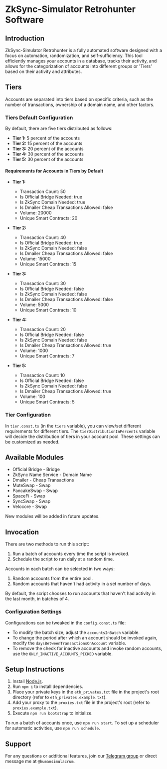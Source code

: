 # ZkSync-Simulator Retrohunter Software

## Introduction
ZkSync-Simulator Retrohunter is a fully automated software designed with a focus on automation, randomization, and self-sufficiency. This tool efficiently manages your accounts in a database, tracks their activity, and allows for the categorization of accounts into different groups or 'Tiers' based on their activity and attributes.

## Tiers

Accounts are separated into tiers based on specific criteria, such as the number of transactions, ownership of a domain name, and other factors.

### Tiers Default Configuration

By default, there are five tiers distributed as follows:

- **Tier 1:** 5 percent of the accounts
- **Tier 2:** 15 percent of the accounts
- **Tier 3:** 20 percent of the accounts
- **Tier 4:** 30 percent of the accounts
- **Tier 5:** 30 percent of the accounts

#### Requirements for Accounts in Tiers by Default

- **Tier 1:**
  - Transaction Count: 50
  - Is Official Bridge Needed: true
  - Is ZkSync Domain Needed: true
  - Is Dmailer Cheap Transactions Allowed: false
  - Volume: 20000
  - Unique Smart Contracts: 20

- **Tier 2:**
  - Transaction Count: 40
  - Is Official Bridge Needed: true
  - Is ZkSync Domain Needed: false
  - Is Dmailer Cheap Transactions Allowed: false
  - Volume: 15000
  - Unique Smart Contracts: 15

- **Tier 3:**
  - Transaction Count: 30
  - Is Official Bridge Needed: false
  - Is ZkSync Domain Needed: false
  - Is Dmailer Cheap Transactions Allowed: false
  - Volume: 5000
  - Unique Smart Contracts: 10

- **Tier 4:**
  - Transaction Count: 20
  - Is Official Bridge Needed: false
  - Is ZkSync Domain Needed: false
  - Is Dmailer Cheap Transactions Allowed: true
  - Volume: 1000
  - Unique Smart Contracts: 7

- **Tier 5:**
  - Transaction Count: 10
  - Is Official Bridge Needed: false
  - Is ZkSync Domain Needed: false
  - Is Dmailer Cheap Transactions Allowed: true
  - Volume: 100
  - Unique Smart Contracts: 5

### Tier Configuration

In `tier.const.ts` (in the `tiers` variable), you can view/set different requirements for different tiers. The `tierDistributionInPercents` variable will decide the distribution of tiers in your account pool. These settings can be customized as needed.

## Available Modules

- Official Bridge - Bridge
- ZkSync Name Service - Domain Name
- Dmailer - Cheap Transactions
- MuteSwap - Swap
- PancakeSwap - Swap
- SpaceFi - Swap
- SyncSwap - Swap
- Velocore - Swap

New modules will be added in future updates.

## Invocation

There are two methods to run this script:

1. Run a batch of accounts every time the script is invoked.
2. Schedule the script to run daily at a random time.

Accounts in each batch can be selected in two ways:

1. Random accounts from the entire pool.
2. Random accounts that haven't had activity in a set number of days.

By default, the script chooses to run accounts that haven't had activity in the last month, in batches of 4.

### Configuration Settings

Configurations can be tweaked in the `config.const.ts` file:

- To modify the batch size, adjust the `accountsInBatch` variable.
- To change the period after which an account should be invoked again, modify the `daysBetweenTransactionsOnAccount` variable.
- To remove the check for inactive accounts and invoke random accounts, use the `ONLY_INACTIVE_ACCOUNTS_PICKED` variable.

## Setup Instructions

1. Install [Node.js](https://nodejs.org/en/download).
2. Run `npm i` to install dependencies.
3. Place your private keys in the `eth_privates.txt` file in the project's root directory (refer to `eth_privates.example.txt`).
4. Add your proxy to the `proxies.txt` file in the project's root (refer to `proxies.example.txt`).
5. Execute `npm run bootstrap` to initialize.

To run a batch of accounts once, use `npm run start`. To set up a scheduler for automatic activities, use `npm run schedule`.

## Support

For any questions or additional features, join our [Telegram group](https://t.me/usersimulating) or direct message me at `@humansimulacrum`.